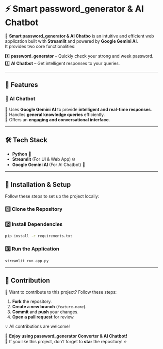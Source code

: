 # ⚡ Smart password_generator & AI Chatbot  

🚀 **Smart password_generator & AI Chatbo** is an intuitive and efficient web application built with **Streamlit** and powered by **Google Gemini AI**.  
It provides two core functionalities:  

1️⃣ **password_generator** – Quickly check your strong and week password.  
2️⃣ **AI Chatbot** – Get intelligent responses to your queries.  

---

## 📌 Features  

### 🤖 **AI Chatbot**  
🔹 Uses **Google Gemini AI** to provide **intelligent and real-time responses**.  
🔹 Handles **general knowledge queries** efficiently.  
🔹 Offers an **engaging and conversational interface**.  

---

## 🛠️ Tech Stack  
- **Python** 🐍  
- **Streamlit** (For UI & Web App) 🌐  
- **Google Gemini AI** (For AI Chatbot) 🤖  

---

## 🚀 Installation & Setup  

Follow these steps to set up the project locally:  

### 1️⃣ Clone the Repository  
### 2️⃣ Install Dependencies  
```sh
pip install -r requirements.txt
```

### 3️⃣ Run the Application  
```sh
streamlit run app.py
```



---

## 🤝 Contribution  
🎯 Want to contribute to this project? Follow these steps:  

1. **Fork** the repository.  
2. **Create a new branch** (`feature-name`).  
3. **Commit** and **push** your changes.  
4. **Open a pull request** for review.  

💡 All contributions are welcome!  
  

🚀 **Enjoy using password_generator Converter & AI Chatbot!**  
🌟 If you like this project, don't forget to **star** the repository! ⭐
